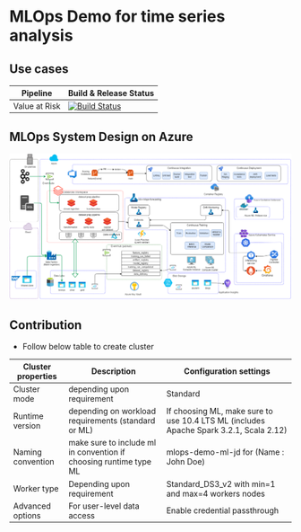 # MLOps Demo for time series analysis

## Use cases

| Pipeline      | Build & Release Status                                                                                                                                                                                                     |
| ------------- | -------------------------------------------------------------------------------------------------------------------------------------------------------------------------------------------------------------------------- |
| Value at Risk | [![Build Status](https://dev.azure.com/accenture-ai-mle/mlops-demo/_apis/build/status/value-at-risk-cicd?branchName=main)](https://dev.azure.com/accenture-ai-mle/mlops-demo/_build/latest?definitionId=3&branchName=main) |

## MLOps System Design on Azure

![Overall MLOps Architecture](documentation/architecture/mlops-overall-architecture.drawio.png)

## Contribution

- Follow below table to create cluster

| Cluster properties | Description                                                       | Configuration settings                                                                 |
| ------------------ | ----------------------------------------------------------------- | -------------------------------------------------------------------------------------- |
| Cluster mode       | depending upon requirement                                        | Standard                                                                               |
| Runtime version    | depending on workload requirements (standard or ML)               | If choosing ML, make sure to use 10.4 LTS ML (includes Apache Spark 3.2.1, Scala 2.12) |
| Naming convention  | make sure to include ml in convention if choosing runtime type ML | mlops-demo-ml-jd for (Name : John Doe)                                                 |
| Worker type        | Depending upon requirement                                        | Standard_DS3_v2 with min=1 and max=4 workers nodes                                     |
| Advanced options   | For user-level data access                                        | Enable credential passthrough                                                          |
